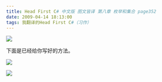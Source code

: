 ```yaml
---
title: Head First C# 中文版 图文皆译 第八章 枚举和集合 page352
date: 2009-04-14 18:13:00
tags: 我翻译的Head First C#（习作）
---
```

![](https://p-blog.csdn.net/images/p_blog_csdn_net/cuipengfei1/EntryImages/20090414/2009-04-14_17-52-05.jpg)

下面是已经给你写好的方法。

![](https://p-blog.csdn.net/images/p_blog_csdn_net/cuipengfei1/EntryImages/20090414/2009-04-14_17-53-57.jpg)

  

![](https://p-blog.csdn.net/images/p_blog_csdn_net/cuipengfei1/EntryImages/20090414/2009-04-14_18-05-03.jpg)



